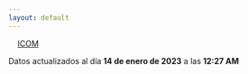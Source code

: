 ```yaml
---
layout: default
---
```

<a href="planes/ICOM/" style="padding: 1rem;">ICOM</a>
<p class_="text-center text-muted">Datos actualizados al día <b>14 de enero de 2023</b> a las <b>12:27 AM</b></p>